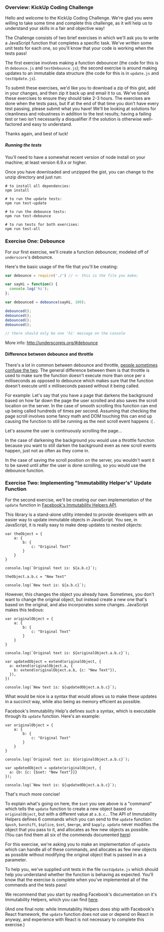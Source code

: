 ### Overview: KickUp Coding Challenge

Hello and welcome to the KickUp Coding Challenge.  We're glad you were willing to take some time and complete this challenge, as it will help us to understand your skills in a fair and objective way!

The Challenge consists of two brief exercises in which we'll ask you to write a JavaScript function that completes a specific task. We've written some unit tests for each one, so you'll know that your code is working when the tests pass!

The first exercise involves making a function debouncer (the code for this is in `debounce.js` and `testDebounce.js`); the second exercise is around making updates to an immutable data structure (the code for this is in `update.js` and `testUpdate.js`).

To submit these exercises, we'd like you to download a zip of this gist, add in your changes, and then zip it back up and email it to us. We've tuned these exercises to ensure they should take 2-3 hours. The exercises are done when the tests pass, but if at the end of that time you don't have every test passing, please submit what you have! We'll be looking at solutions for cleanliness and robustness in addition to the test results; having a failing test or two isn't necessarily a disqualifier if the solution is otherwise well-factored and easy to understand.

Thanks again, and best of luck!

##### Running the tests

You'll need to have a somewhat recent version of node install on your machine; at least version 6.9.x or higher.  

Once you have downloaded and unzipped the gist, you can change to the unzip directory and just run:

```
# to install all dependencies:
npm install

# to run the update tests:
npm run test-update

# to run the debounce tests:
npm run test-debounce

# to run tests for both exercises:
npm run test-all
```

### Exercise One: Debounce

For our first exercise, we'll create a function debouncer, modeled off of `underscore`'s debounce.

Here's the basic usage of the file that you'll be creating:

```js
var debounce = require('./') // <- this is the file you make;

var sayHi = function() {
  console.log('hi');
};

var debounced = debounce(sayHi, 100);

debounced();
debounced();
debounced();
debounced();

// there should only be one 'hi' message on the console
```

More info: http://underscorejs.org/#debounce


#### Difference between debounce and throttle

There's a lot in common between debounce and throttle, [people sometimes confuse the two](https://github.com/kolodny/exercises/issues/3#issuecomment-111623806). The general difference between them is that throttle is used to make sure the function doesn't execute more than once per x milliseconds as opposed to debounce which makes sure that the function doesn't execute until x milliseconds passed without it being called.

For example: Let's say that you have a page that darkens the background based on how far down the page the user scrolled and also saves the scroll location on the server. In the case of smooth scrolling this function can end up being called hundreds of times per second. Assuming that checking the page scroll involves some fancy math and DOM touching this can end up causing the function to still be running as the next scroll event happens :( .

Let's assume the user is continuously scrolling the page...

In the case of darkening the background you would use a throttle function because you want to still darken the background even as new scroll events happen, just not as often as they come in.

In the case of saving the scroll position on the server, you wouldn't want it to be saved until after the user is done scrolling, so you would use the debounce function.


### Exercise Two: Implementing "Immutability Helper's" Update Function

For the second exercise, we'll be creating our own implementation of the `update` function in [Facebook's Immutability Helpers API](https://facebook.github.io/react/docs/update.html).

This library is a stand-alone utility intended to provide developers with an easier way to update immutable objects in JavaScript.  You see, in JavaScript, it is really easy to make deep updates to nested objects:

```
var theObject = {
    a: {
        b: {
            c: "Original Text"
        }
    }
}

console.log(`Original text is: ${a.b.c}`);

theObject.a.b.c = "New Text"

console.log(`New text is: ${a.b.c}`);

```

However, this changes the object you already have.  Sometimes, you don't want to change the original object, but instead create a new one that's based on the original, and also incorporates some changes.  JavaScript makes this tedious:

```
var originalObject = {
    a: {
        b: {
            c: "Original Text"
        }
    }
}

console.log(`Original text is: ${originalObject.a.b.c}`);

var updatedObject = extend(originalObject, {
  a: extend(originalObject.a, {
    b: extend(originalObject.a.b, {c: "New Text"}),
  }),
})

console.log(`New text is: ${updatedObject.a.b.c}`);

```

What would be nice is a syntax that would allows us to make these updates in a succinct way, while also being as memory efficient as possible.

Facebook's Immutability Help's defines such a syntax, which is executable through its `update` function.   Here's an example:

```
var originalObject = {
    a: {
        b: {
            c: "Original Text"
        }
    }
}

console.log(`Original text is: ${originalObject.a.b.c}`);

var updatedObject = update(originalObject, {
  a: {b: {c: {$set: "New Text"}}}
});

console.log(`New text is: ${updatedObject.a.b.c}`);
```

That's much more concise!

To explain what's going on here, the `$set` you see above is a "command" which tells the `update` function to create a new object based on `originalObject`, but with a different value at `a.b.c.`.  The API of Immutability Helpers defines 6 commands which you can send to the `update` function: `$push`, `$unshift`, `$splice`, `$set`, `$merge`, and `$apply`.  `update` never modifies the object that you pass to it, and allocates as few new objects as possible.  (You can find them all six of the commends documented [here](https://reactjs.org/docs/update.html#available-commands))

For this exercise, we're asking you to make an implementation of `update` which can handle all of these commands, and allocates as few new objects as possible without modifying the original object that is passed in as a parameter.

To help you, we've supplied unit tests in the file `testUpdate.js` which should help you understand whether the function is behaving as expected.  You'll know that the exercise is complete when you've implemented all of the commands and the tests pass!

We recommend that you start by reading Facebook's documentation on it's Immutability Helpers, which you can find [here](https://reactjs.org/docs/update.html).

(And one final note: while Immutability Helpers does ship with Facebook's React framework, the `update` function does not use or depend on React in anyway, and experience with React is not necessary to complete this exercise.)
